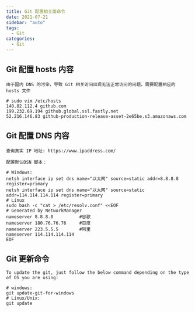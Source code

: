 ```yaml
---
title: Git 配置相关面命令
date: 2021-07-21
sidebar: "auto"
tags:
  - Git
categories:
  - Git
---
```


## Git 配置 hosts 内容
    由于国内 DNS 的污染，导致 Git 相关访问出现无法正常访问的问题，需要配置相应的 hosts 文件

```shell
# sudo vim /etc/hosts
140.82.112.4 github.com
199.232.69.194 github.global.ssl.fastly.net
52.216.146.83 github-production-release-asset-2e65be.s3.amazonaws.com
```

## Git 配置 DNS 内容

    查询真实 IP 地址: https://www.ipaddress.com/

    配置默认DSN 脚本：

```shell
# Windows:
netsh interface ip set dns name="以太网" source=static addr=8.8.8.8 register=primary
netsh interface ip set dns name="以太网" source=static addr=114.114.114.114 register=primary
# Linux
sudo bash -c "cat > /etc/resolv.conf" <<EOF
# Generated by NetworkManager
nameserver 8.8.8.8 			#谷歌
nameserver 180.76.76.76 	#百度
nameserver 223.5.5.5		#阿里
nameserver 114.114.114.114  
EOF
```

## Git 更新命令

    To update the git, just follow the below command depending on the type of OS you are using:

```shell
# windows: 
git update-git-for-windows
# Linux/Unix: 
git update
```